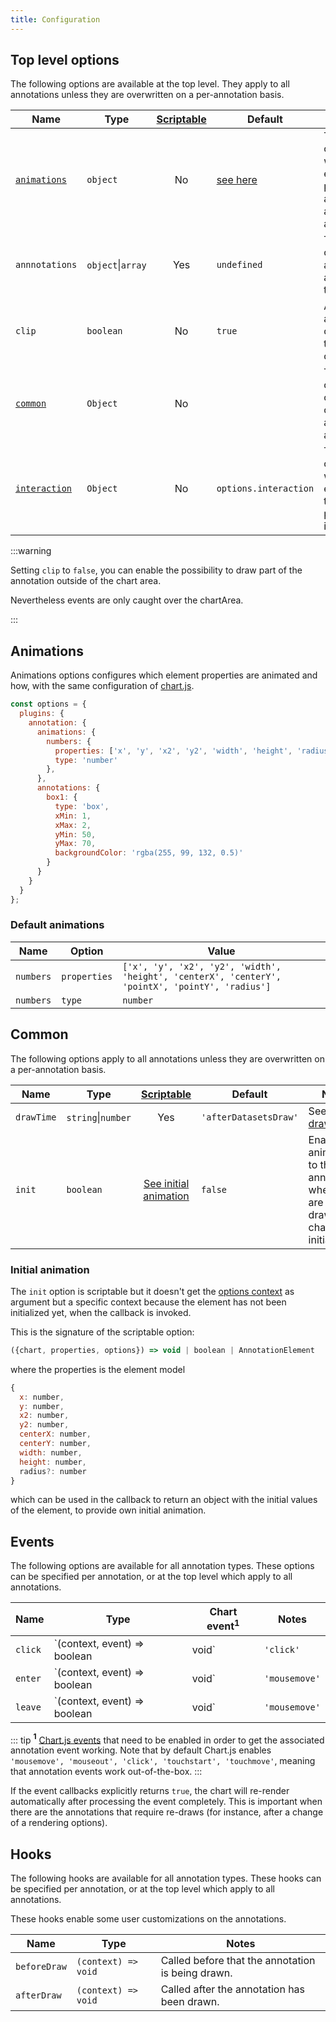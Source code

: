 ```yaml
---
title: Configuration
---
```


## Top level options

The following options are available at the top level. They apply to all annotations unless they are overwritten on a per-annotation basis.

| Name | Type | [Scriptable](options.md#scriptable-options) | Default | Notes
| ---- | ---- | :----: | ---- | ----
| [`animations`](#animations) | `object` | No | [see here](#default-animations) | To configure which element properties are animated and how.
| `annnotations` | `object`\|`array` | Yes | `undefined` | To configure all annotations to draw.
| `clip` | `boolean` | No | `true` | Are the annotations clipped to the chartArea.
| [`common`](#common) | `Object` | No | | To configure common options apply to all annotations
| [`interaction`](options.md#interaction) | `Object` | No | `options.interaction` | To configure which events trigger plugin interactions

:::warning

Setting `clip` to `false`, you can enable the possibility to draw part of the annotation outside of the chart area.

Nevertheless events are only caught over the chartArea.

:::

## Animations

Animations options configures which element properties are animated and how, with the same configuration of [chart.js](https://www.chartjs.org/docs/latest/configuration/animations.html#animations-2). 

```javascript
const options = {
  plugins: {
    annotation: {
      animations: {
        numbers: {
          properties: ['x', 'y', 'x2', 'y2', 'width', 'height', 'radius'],
          type: 'number'
        },
      },
      annotations: {
        box1: {
          type: 'box',
          xMin: 1,
          xMax: 2,
          yMin: 50,
          yMax: 70,
          backgroundColor: 'rgba(255, 99, 132, 0.5)'
        }
      }
    }
  }
};
```

### Default animations

| Name | Option | Value
| ---- | ---- | ----
| `numbers` | `properties` | `['x', 'y', 'x2', 'y2', 'width', 'height', 'centerX', 'centerY', 'pointX', 'pointY', 'radius']`
| `numbers` | `type` | `number`

## Common

The following options apply to all annotations unless they are overwritten on a per-annotation basis.

| Name | Type | [Scriptable](options.md#scriptable-options) | Default | Notes
| ---- | ---- | :----: | ---- | ----
| `drawTime` | `string`\|`number` | Yes | `'afterDatasetsDraw'` | See [drawTime](options#draw-time).
| `init` | `boolean`  | [See initial animation](#initial-animation) | `false` | Enable the animation to the annotations when they are drawing at chart initialization

### Initial animation

The `init` option is scriptable but it doesn't get the [options context](./options#option-context) as argument but a specific context because the element has not been initialized yet, when the callback is invoked.

This is the signature of the scriptable option:

```javascript
({chart, properties, options}) => void | boolean | AnnotationElement
```

where the properties is the element model

```javascript
{
  x: number,
  y: number,
  x2: number,
  y2: number,
  centerX: number,
  centerY: number,
  width: number,
  height: number,
  radius?: number
}
```

which can be used in the callback to return an object with the initial values of the element, to provide own initial animation. 

## Events

The following options are available for all annotation types. These options can be specified per annotation, or at the top level which apply to all annotations.

| Name | Type | Chart event<sup>1</sup> | Notes
| ---- | ---- | ---- | ----
| `click` | `(context, event) => boolean | void` | `'click'` | Called when a single click occurs on the annotation.
| `enter` | `(context, event) => boolean | void` | `'mousemove'` | Called when the mouse enters the annotation.
| `leave` | `(context, event) => boolean | void` | `'mousemove'` | Called when the mouse leaves the annotation.

::: tip
**<sup>1</sup>** [Chart.js events](https://www.chartjs.org/docs/latest/configuration/interactions.html#events) that need to be enabled in order to get the associated annotation event working. Note that by default Chart.js enables `'mousemove', 'mouseout', 'click', 'touchstart', 'touchmove'`, meaning that annotation events work out-of-the-box.
:::

If the event callbacks explicitly returns `true`, the chart will re-render automatically after processing the event completely. This is important when there are the annotations that require re-draws (for instance, after a change of a rendering options).

## Hooks

The following hooks are available for all annotation types. These hooks can be specified per annotation, or at the top level which apply to all annotations.

These hooks enable some user customizations on the annotations.

| Name | Type | Notes
| ---- | ---- | ----
| `beforeDraw` | `(context) => void ` | Called before that the annotation is being drawn.
| `afterDraw` | `(context) => void` | Called after the annotation has been drawn.
